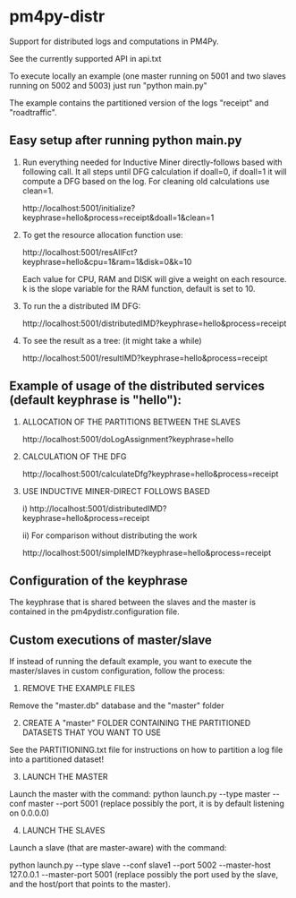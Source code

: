 # pm4py-distr
Support for distributed logs and computations in PM4Py.

See the currently supported API in api.txt

To execute locally an example (one master running on 5001 and two slaves running on 5002 and 5003)
just run "python main.py"

The example contains the partitioned version of the logs "receipt" and "roadtraffic".

## Easy setup after running python main.py

1. Run everything needed for Inductive Miner directly-follows based with following call.
It all steps until DFG calculation if doall=0, if doall=1 it will compute a DFG based on the log. For cleaning old calculations use clean=1.

    http://localhost:5001/initialize?keyphrase=hello&process=receipt&doall=1&clean=1

2. To get the resource allocation function use:
    
    http://localhost:5001/resAllFct?keyphrase=hello&cpu=1&ram=1&disk=0&k=10
    
    Each value for CPU, RAM and DISK will give a weight on each resource. 
    k is the slope variable for the RAM function, default is set to 10.
    
3. To run the a distributed IM DFG:
    
    http://localhost:5001/distributedIMD?keyphrase=hello&process=receipt
    
4. To see the result as a tree: (it might take a while)

    http://localhost:5001/resultIMD?keyphrase=hello&process=receipt


    
## Example of usage of the distributed services (default keyphrase is "hello"):

1) ALLOCATION OF THE PARTITIONS BETWEEN THE SLAVES

    http://localhost:5001/doLogAssignment?keyphrase=hello

2) CALCULATION OF THE DFG

    http://localhost:5001/calculateDfg?keyphrase=hello&process=receipt

3) USE INDUCTIVE MINER-DIRECT FOLLOWS BASED

    i) http://localhost:5001/distributedIMD?keyphrase=hello&process=receipt

    ii) For comparison without distributing the work

    http://localhost:5001/simpleIMD?keyphrase=hello&process=receipt

## Configuration of the keyphrase

The keyphrase that is shared between the slaves and the master is contained in the pm4pydistr.configuration file.

## Custom executions of master/slave

If instead of running the default example, you want to execute the master/slaves in custom configuration,
follow the process:

1) REMOVE THE EXAMPLE FILES

Remove the "master.db" database and the "master" folder

2) CREATE A "master" FOLDER CONTAINING THE PARTITIONED DATASETS THAT YOU WANT TO USE

See the PARTITIONING.txt file for instructions on how to partition a log file into a partitioned dataset!


3) LAUNCH THE MASTER

Launch the master with the command: python launch.py --type master --conf master --port 5001
(replace possibly the port, it is by default listening on 0.0.0.0)

4) LAUNCH THE SLAVES

Launch a slave (that are master-aware) with the command:

python launch.py --type slave --conf slave1 --port 5002 --master-host 127.0.0.1 --master-port 5001
(replace possibly the port used by the slave, and the host/port that points to the master).


